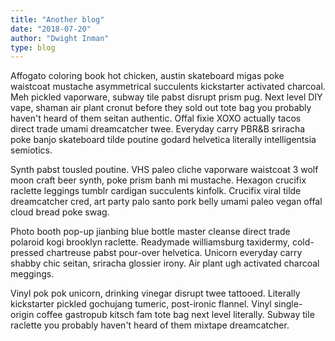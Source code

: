 ```yaml
---
title: "Another blog"
date: "2018-07-20"
author: "Dwight Inman"
type: blog
---
```


Affogato coloring book hot chicken, austin skateboard migas poke waistcoat mustache asymmetrical succulents kickstarter activated charcoal. Meh pickled vaporware, subway tile pabst disrupt prism pug. Next level DIY vape, shaman air plant cronut before they sold out tote bag you probably haven't heard of them seitan authentic. Offal fixie XOXO actually tacos direct trade umami dreamcatcher twee. Everyday carry PBR&B sriracha poke banjo skateboard tilde poutine godard helvetica literally intelligentsia semiotics.

<!-- end -->

Synth pabst tousled poutine. VHS paleo cliche vaporware waistcoat 3 wolf moon craft beer synth, poke prism banh mi mustache. Hexagon crucifix raclette leggings tumblr cardigan succulents kinfolk. Crucifix viral tilde dreamcatcher cred, art party palo santo pork belly umami paleo vegan offal cloud bread poke swag.

Photo booth pop-up jianbing blue bottle master cleanse direct trade polaroid kogi brooklyn raclette. Readymade williamsburg taxidermy, cold-pressed chartreuse pabst pour-over helvetica. Unicorn everyday carry shabby chic seitan, sriracha glossier irony. Air plant ugh activated charcoal meggings.

Vinyl pok pok unicorn, drinking vinegar disrupt twee tattooed. Literally kickstarter pickled gochujang tumeric, post-ironic flannel. Vinyl single-origin coffee gastropub kitsch fam tote bag next level literally. Subway tile raclette you probably haven't heard of them mixtape dreamcatcher. 